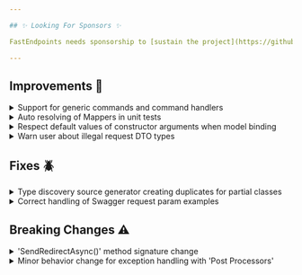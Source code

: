 ```yaml
---

## ✨ Looking For Sponsors ✨

FastEndpoints needs sponsorship to [sustain the project](https://github.com/FastEndpoints/FastEndpoints/issues/449). Please help out if you can.

---
```


[//]: # (<details><summary>title text</summary></details>)

[//]: # (## New 🎉)

## Improvements 🚀

<details><summary>Support for generic commands and command handlers</summary>

ref: https://discord.com/channels/933662816458645504/1194642680559444029

</details>

<details><summary>Auto resolving of Mappers in unit tests</summary>

Previously it was necessary for the user to instantiate and set the mapper on endpoints when unit testing endpoints classes. It is no longer necessary to do so
unless you want to. Existing code doesn't need to change as the `Mapper` property is still publicly settable.

</details>

<details><summary>Respect default values of constructor arguments when model binding</summary>

The default request binder will now use the default values from the constructor arguments of the DTO when instantiating the DTO before model binding starts. For
example, the `SomeOtherParam` property will have a value of `10` if no other binding sources provides a value for it.

```csharp
record MyRequest(string SomeParam,
                 int SomeOtherParam = 10);
```

</details>

<details><summary>Warn user about illegal request DTO types</summary>

FastEndpoints only supports model binding with DTOs that have publicly accessible properties. The following is not supported:

```csharp
sealed class MyEndpoint : Endpoint<Guid>
```

A more detailed `NotSupportedException` is now being thrown to make it easy track down the offending endpoint.

</details>

## Fixes 🪲

<details><summary>Type discovery source generator creating duplicates for partial classes</summary>

The type discovery source generator will now correctly detect partial classes of targets and only create a single entry. #574

</details>

<details><summary>Correct handling of Swagger request param examples</summary>

Examples for request parameters were previously rendered as strings instead of the respective primitives or json objects.

Given the DTO model (with examples as xml tags):

```csharp
sealed class MyRequest
{
    /// <example>
    /// 10
    /// </example>
    public int SomeNumber { get; set; }

    /// <example>
    /// ["blah1","blah2"]
    /// </example>
    public string[] SomeList { get; set; }

    /// <example>
    /// { id : 1000, name : "john" }
    /// </example>
    public Nested SomeClass { get; set; }

    public sealed class Nested
    {
        public int Id { get; set; }
        public Guid GuidId { get; set; }
        public string Name { get; set; }
    }
}
```

Will now be correctly rendered as follows:

```json
"parameters": [
    {
        "name": "someNumber",
        "example": 10
    },
    {
        "name": "someList",        
        "example": [
            "blah1",
            "blah2"
        ]
    },
    {
        "name": "someClass",        
        "example": {
            "id": 1000,
            "name": "john"
        }
    }
]
```

</details>

## Breaking Changes ⚠️

<details><summary>'SendRedirectAsync()' method signature change</summary>

The method signature has been updated to the following:

```csharp
SendRedirectAsync(string location, bool isPermanent = false, bool allowRemoteRedirects = false)
```

This would be a breaking only if you were doing any of the following:

- Redirecting to a remote url instead of a local url. In which case simply set `allowRemoteRedirects` to `true`. otherwise the new behavior will throw an exception.
  this change was done to prevent [open redirect attacks](https://learn.microsoft.com/en-us/aspnet/mvc/overview/security/preventing-open-redirection-attacks) by default.

- A cancellation token was passed in to the method. The new method does not support cancellation due to the underlying `Results.Redirect(...)` methods do not support
  cancellation.

</details>

<details><summary>Minor behavior change for exception handling with 'Post Processors'</summary>

Previously when an exception is [handled by a post-processor](https://fast-endpoints.com/docs/pre-post-processors#handling-unhandled-exceptions-with-post-processors)
the captured exception would only be thrown out to the middleware pipeline in case the post-processor hasn't already written to the response stream. Detecting this
reliably has proven to be difficult and now your post-processor must explicitly call the following method if it's handling the exception itself and don't need the
exception to be thrown out to the pipeline.

```csharp
public class ExceptionProcessor : IPostProcessor<Request, Response>
{
    public async Task PostProcessAsync(IPostProcessorContext<Request, Response> ctx, ...)
    {
        ctx.MarkExceptionAsHandled();
        //do your exception handling after this call
    }
}
```

</details>